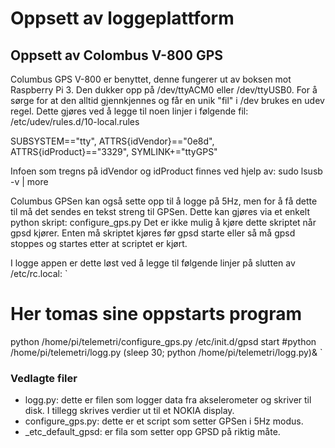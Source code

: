 # Oppsett av loggeplattform

## Oppsett av Colombus V-800 GPS
Columbus GPS V-800 er benyttet, denne fungerer ut av boksen mot Raspberry Pi 3.  Den dukker opp på /dev/ttyACM0 eller /dev/ttyUSB0. For å sørge for at den alltid gjennkjennes og får en unik "fil" i /dev brukes en udev regel. Dette gjøres ved å legge til noen linjer i følgende fil: /etc/udev/rules.d/10-local.rules

SUBSYSTEM=="tty", ATTRS{idVendor}=="0e8d", ATTRS{idProduct}=="3329", SYMLINK+="ttyGPS"

Infoen som tregns på idVendor og idProduct finnes ved hjelp av: sudo lsusb -v | more

Columbus GPSen kan også sette opp til å logge på 5Hz, men for å få dette til må det sendes en tekst streng til GPSen. Dette kan gjøres via et enkelt python skript: configure_gps.py Det er ikke mulig å kjøre dette skriptet når gpsd kjører. Enten må skriptet kjøres før gpsd starte eller så må gpsd stoppes og startes etter at scriptet er kjørt.

I logge appen er dette løst ved å legge til følgende linjer på slutten av /etc/rc.local:
`
# Her tomas sine oppstarts program
python /home/pi/telemetri/configure_gps.py
/etc/init.d/gpsd start
#python /home/pi/telemetri/logg.py
(sleep 30; python /home/pi/telemetri/logg.py)&
`

### Vedlagte filer
* logg.py: dette er filen som logger data fra akselerometer og skriver til disk. I tillegg skrives verdier ut til et NOKIA display.
* configure_gps.py: dette er et script som setter GPSen i 5Hz modus.
* \_etc_default_gpsd: er fila som setter opp GPSD på riktig måte.
